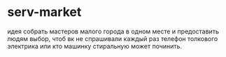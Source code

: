 # serv-market
идея собрать мастеров малого города в одном месте
и предоставить людям выбор, чтоб вк не спрашивали каждый раз
телефон толкового электрика или кто машинку стиральную может починить.
